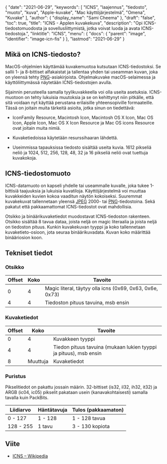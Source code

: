 {
  "date": "2021-06-29",
  "keywords": [
"ICNS",
"laajennus",
"tiedosto",
"muoto",
"kuva",
"Apple-kuvake",
"Mac käyttöjärjestelmä",
"Omena",
"Kuvake"
],
  "author": {
    "display_name": "Sami Cheema"
},
  "draft": "false",
  "toc": true,
  "title": "ICNS - Applen kuvakekuva",
  "description": "Opi ICNS-tiedostomuodosta ja sovellusliittymistä, jotka voivat luoda ja avata ICNS-tiedostoja.",
  "linktitle": "ICNS",
  "menu": {
    "docs": {
      "parent": "image",
      "identifier": "image-icn-fis"
}
},
  "lastmod": "2021-06-29"
}

## Mikä on ICNS-tiedosto? ##

MacOS-ohjelmien käyttämää kuvakemuotoa kutsutaan ICNS-tiedostoksi. Se sallii 1- ja 8-bittiset alfakaistat ja tallentaa yhden tai useamman kuvan, joka on yleensä tehty [PNG](/image/png/)-asiakirjoista. Ohjelmakuvake macOS-selaimessa ja käyttöliittymässä näytetään ICNS-tiedostojen avulla.

Sijainnin perusteella samalla tyylikuvakkeella voi olla useita asetuksia. ICNS-muotoon on tehty lukuisia muutoksia ja se on kehittynyt niin pitkälle, että sitä voidaan nyt käyttää perustana erilaisille yhteensopiville formaateille. Tässä on joitain muita tärkeitä asioita, jotka sinun on tiedettävä:

* IconFamily Resource, Macintosh Icon, Macintosh OS X Icon, Mac OS Icon, Apple Icon, Mac OS X Icon Resource ja Mac OS icons Resource ovat joitain muita nimiä. 

* Kuvaketiedoissa käytetään resurssihaaran lähdettä.

* Useimmissa tapauksissa tiedosto sisältää useita kuvia. 1612 pikseliä neliö ja 1024, 512, 256, 128, 48, 32 ja 16 pikseliä neliö ovat tuettuja kuvakokoja.



## ICNS-tiedostomuoto ##

ICNS-datamuoto on kapseli yhdelle tai useammalle kuvalle, joka tukee 1-bittisiä taajuuksia ja lukuisia kuvatiloja.
Käyttöjärjestelmä voi muuttaa kuvakkeiden kuvien kokoa vaaditun näytön kokoiseksi. Suuremmat kuvakekuvat tallennetaan yleensä [JPEG](/image/jpeg/) 2000- tai [PNG](/image/png/)-tiedostoina. Sekä pakatut että pakkaamattomat ICNS-tiedostot ovat mahdollisia.

Otsikko ja binäärikuvaketiedot muodostavat ICNS-tiedoston rakenteen. Otsikko sisältää 8 tavua dataa, joista neljä on magic literaalia ja joista neljä on tiedoston pituus. Kunkin kuvakekuvan tyyppi ja koko tallennetaan kuvaketieto-osioon, jota seuraa binäärikuvadata. Kuvan koko määrittää binääriosion koon.

## Tekniset tiedot ##

### Otsikko ###

|Offset|Koko|Tavoite
---|---|---|
|0|4|Magic literal, täytyy olla icns (0x69, 0x63, 0x6e, 0x73)
|4|4|Tiedoston pituus tavuina, msb ensin


### Kuvaketiedot ###

|Offset|Koko|Tavoite
---|---|---|
|0|4|Kuvakkeen tyyppi
|4|4|Tiedon pituus tavuina (mukaan lukien tyyppi ja pituus), msb ensin
|8|Muuttuja|Kuvaketiedot

### Puristus ###

Pikselitiedot on pakattu jossain määrin. 32-bittiset (is32, il32, ih32, it32) ja ARGB (ic04, ic05) pikselit pakataan usein (kanavakohtaisesti) samalla tavalla kuin PackBits.

|Liidiarvo|Häntätavuja|Tulos (pakkaamaton)
---|---|---|
|0 - 127|1 - 128|1 - 128 tavua
|128 - 255|1 tavu|3 - 130 kopiota

## Viite ##

* [ICNS – Wikipedia](https://en.wikipedia.org/wiki/Apple_Icon_Image_format)


